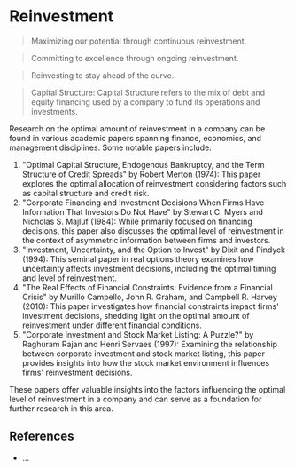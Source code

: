 # Reinvestment

> Maximizing our potential through continuous reinvestment.
> 

> Committing to excellence through ongoing reinvestment.
> 

> Reinvesting to stay ahead of the curve.
> 

> Capital Structure: Capital Structure refers to the mix of debt and equity financing used by a company to fund its operations and investments.
> 

Research on the optimal amount of reinvestment in a company can be found in various academic papers spanning finance, economics, and management disciplines. Some notable papers include:

1. "Optimal Capital Structure, Endogenous Bankruptcy, and the Term Structure of Credit Spreads" by Robert Merton (1974): This paper explores the optimal allocation of reinvestment considering factors such as capital structure and credit risk.
2. "Corporate Financing and Investment Decisions When Firms Have Information That Investors Do Not Have" by Stewart C. Myers and Nicholas S. Majluf (1984): While primarily focused on financing decisions, this paper also discusses the optimal level of reinvestment in the context of asymmetric information between firms and investors.
3. "Investment, Uncertainty, and the Option to Invest" by Dixit and Pindyck (1994): This seminal paper in real options theory examines how uncertainty affects investment decisions, including the optimal timing and level of reinvestment.
4. "The Real Effects of Financial Constraints: Evidence from a Financial Crisis" by Murillo Campello, John R. Graham, and Campbell R. Harvey (2010): This paper investigates how financial constraints impact firms' investment decisions, shedding light on the optimal amount of reinvestment under different financial conditions.
5. "Corporate Investment and Stock Market Listing: A Puzzle?" by Raghuram Rajan and Henri Servaes (1997): Examining the relationship between corporate investment and stock market listing, this paper provides insights into how the stock market environment influences firms' reinvestment decisions.

These papers offer valuable insights into the factors influencing the optimal level of reinvestment in a company and can serve as a foundation for further research in this area.

## References

- …